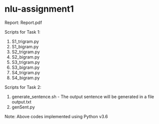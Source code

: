 # nlu-assignment1

Report:
Report.pdf

Scripts for Task 1:
1. S1_trigram.py
2. S1_bigram.py
3. S2_trigram.py
4. S2_bigram.py
5. S3_trigram.py
6. S3_bigram.py
7. S4_trigram.py
8. S4_bigram.py

Scripts for Task 2:
1. generate_sentence.sh - The output sentence will be generated in a file output.txt
2. genSent.py

Note: Above codes implemented using Python v3.6
